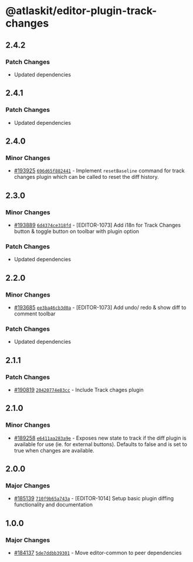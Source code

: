 # @atlaskit/editor-plugin-track-changes

## 2.4.2

### Patch Changes

- Updated dependencies

## 2.4.1

### Patch Changes

- Updated dependencies

## 2.4.0

### Minor Changes

- [#193925](https://bitbucket.org/atlassian/atlassian-frontend-monorepo/pull-requests/193925)
  [`696d65f882441`](https://bitbucket.org/atlassian/atlassian-frontend-monorepo/commits/696d65f882441) -
  Implement `resetBaseline` command for track changes plugin which can be called to reset the diff
  history.

## 2.3.0

### Minor Changes

- [#193889](https://bitbucket.org/atlassian/atlassian-frontend-monorepo/pull-requests/193889)
  [`6d4374ce318fd`](https://bitbucket.org/atlassian/atlassian-frontend-monorepo/commits/6d4374ce318fd) -
  [EDITOR-1073] Add i18n for Track Changes button & toggle button on toolbar with plugin option

### Patch Changes

- Updated dependencies

## 2.2.0

### Minor Changes

- [#193685](https://bitbucket.org/atlassian/atlassian-frontend-monorepo/pull-requests/193685)
  [`ee3ba46cb3d0a`](https://bitbucket.org/atlassian/atlassian-frontend-monorepo/commits/ee3ba46cb3d0a) -
  [EDITOR-1073] Add undo/ redo & show diff to comment toolbar

### Patch Changes

- Updated dependencies

## 2.1.1

### Patch Changes

- [#190819](https://bitbucket.org/atlassian/atlassian-frontend-monorepo/pull-requests/190819)
  [`20420774e83cc`](https://bitbucket.org/atlassian/atlassian-frontend-monorepo/commits/20420774e83cc) -
  Include Track chages plugin

## 2.1.0

### Minor Changes

- [#189258](https://bitbucket.org/atlassian/atlassian-frontend-monorepo/pull-requests/189258)
  [`e6411aa283a9e`](https://bitbucket.org/atlassian/atlassian-frontend-monorepo/commits/e6411aa283a9e) -
  Exposes new state to track if the diff plugin is available for use (ie. for external buttons).
  Defaults to false and is set to true when changes are available.

## 2.0.0

### Major Changes

- [#185139](https://bitbucket.org/atlassian/atlassian-frontend-monorepo/pull-requests/185139)
  [`710f9b65a743a`](https://bitbucket.org/atlassian/atlassian-frontend-monorepo/commits/710f9b65a743a) -
  [EDITOR-1014] Setup basic plugin diffing functionality and documentation

## 1.0.0

### Major Changes

- [#184137](https://bitbucket.org/atlassian/atlassian-frontend-monorepo/pull-requests/184137)
  [`5de7ddbb39301`](https://bitbucket.org/atlassian/atlassian-frontend-monorepo/commits/5de7ddbb39301) -
  Move editor-common to peer dependencies
